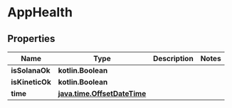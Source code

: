 
# AppHealth

## Properties
Name | Type | Description | Notes
------------ | ------------- | ------------- | -------------
**isSolanaOk** | **kotlin.Boolean** |  | 
**isKineticOk** | **kotlin.Boolean** |  | 
**time** | [**java.time.OffsetDateTime**](java.time.OffsetDateTime.md) |  | 



